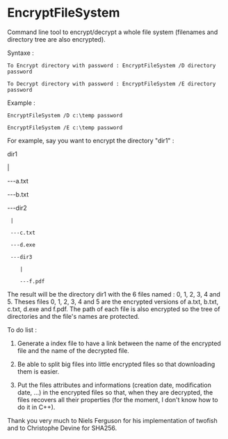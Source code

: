 # EncryptFileSystem
Command line tool to encrypt/decrypt a whole file system (filenames and directory tree are also encrypted). 

Syntaxe :
	
	To Encrypt directory with password : EncryptFileSystem /D directory password
	
	To Decrypt directory with password : EncryptFileSystem /E directory password

Example :

	EncryptFileSystem /D c:\temp password
	
	EncryptFileSystem /E c:\temp password

For example, say you want to encrypt the directory "dir1" :

dir1

  |
  
  ---a.txt
  
  ---b.txt
  
  ---dir2
  
     |
     
     ---c.txt
     
     ---d.exe
     
     ---dir3
     
        |
        
        ---f.pdf

The result will be the directory dir1 with the 6 files named : 0, 1, 2, 3, 4 and 5. Theses files 0, 1, 2, 3, 4 and 5 are the encrypted versions of a.txt, b.txt, c.txt, d.exe and f.pdf. The path of each file is also encrypted so the tree of directories and the file's names are protected.


	
To do list :

1) Generate a index file to have a link between the name of the encrypted file and the name of the decrypted file.

2) Be able to split big files into little encrypted files so that downloading them is easier.

3) Put the files attributes and informations (creation date, modification date, ...) in the encrypted files so that, when they are decrypted, the files recovers all their properties (for the moment, I don't know how to do it in C++).



Thank you very much to Niels Ferguson for his implementation of twofish and to Christophe Devine for SHA256.
